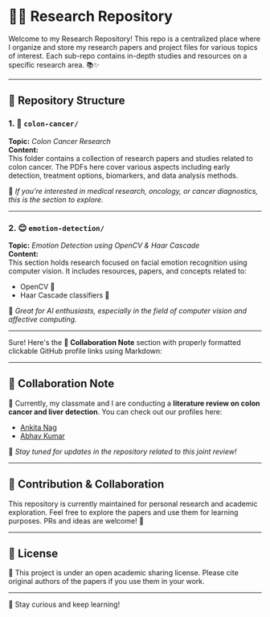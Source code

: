 # 🧠📁 Research Repository

Welcome to my Research Repository! This repo is a centralized place where I organize and store my research papers and project files for various topics of interest. Each sub-repo contains in-depth studies and resources on a specific research area. 📚✨

---

## 📂 Repository Structure

### 1. 🧬 `colon-cancer/`

**Topic:** *Colon Cancer Research*  
**Content:**  
This folder contains a collection of research papers and studies related to colon cancer. The PDFs here cover various aspects including early detection, treatment options, biomarkers, and data analysis methods.

📌 *If you're interested in medical research, oncology, or cancer diagnostics, this is the section to explore.*

---

### 2. 😊 `emotion-detection/`

**Topic:** *Emotion Detection using OpenCV & Haar Cascade*  
**Content:**  
This section holds research focused on facial emotion recognition using computer vision. It includes resources, papers, and concepts related to:

- OpenCV 🎥  
- Haar Cascade classifiers 🧠  
<!-- - Real-time emotion recognition 🕵️‍♂️ -> This will implement in future.  -->

📌 *Great for AI enthusiasts, especially in the field of computer vision and affective computing.*

---

Sure! Here's the **👥 Collaboration Note** section with properly formatted clickable GitHub profile links using Markdown:

---

## 👥 Collaboration Note

🔬 Currently, my classmate and I are conducting a **literature review on colon cancer and liver detection**.
You can check out our profiles here:

* [Ankita Nag](https://github.com/ankita14-p)
* [Abhay Kumar](https://github.com/ak-0283)

📌 *Stay tuned for updates in the repository related to this joint review!*

---

## 📑 Contribution & Collaboration

This repository is currently maintained for personal research and academic exploration. Feel free to explore the papers and use them for learning purposes. PRs and ideas are welcome! 🚀

---

## 📝 License

📄 This project is under an open academic sharing license. Please cite original authors of the papers if you use them in your work.

---

🔗 Stay curious and keep learning!
